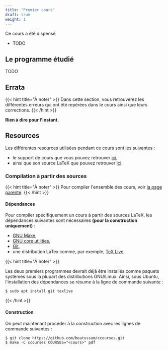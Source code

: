 ```yaml
---
title: "Premier cours"
draft: true
weight: 1
---
```


Ce cours a été dispensé
- TODO

## Le programme étudié

TODO

## Errata

{{< hint title="À noter" >}}
Dans cette section, vous retrouverez les différentes erreurs qui ont été repérées dans le cours ainsi que leurs corrections.
{{< /hint >}}

**Rien à dire pour l'instant.**

## Resources

Les différentes resources utilisées pendant ce cours sont les suivantes :

- le support de cours que vous pouvez retrouver [ici](ressources/01.pdf),
- ainsi que son source LaTeX que pouvez retrouver [ici](ressources/01.tex).

### Compilation à partir des sources

{{< hint title="À noter" >}}
Pour compiler l'ensemble des cours, voir [la page parente](..).
{{< /hint >}}

#### Dépendances

Pour compiler spécifiquement un cours à partir des sources LaTeX, les dépendances suivantes sont nécessaires **(pour la construction uniquement)** :

- [GNU Make](https://www.gnu.org/software/make/),
- [GNU core utilities](https://www.gnu.org/software/coreutils/),
- [Git](https://git-scm.com/),
- une distribution LaTex comme, par exemple, [TeX Live](https://www.tug.org/texlive/).

{{< hint title="À noter" >}}

Les deux premiers programmes devrait déjà être installés comme paquets systèmes sous la plupart des distributions GNU/Linux.
Ainsi, sous Ubuntu, l'installation des dépendances se résume à la ligne de commande suivante :

```console
$ sudo apt install git texlive
```

{{< /hint >}}

#### Construction

On peut maintenant procéder à la construction avec les lignes de commande suivantes :

```console
$ git clone https://github.com/beatussum/ccourses.git
$ make -C ccourses COURSES="<cours>" pdf
```
